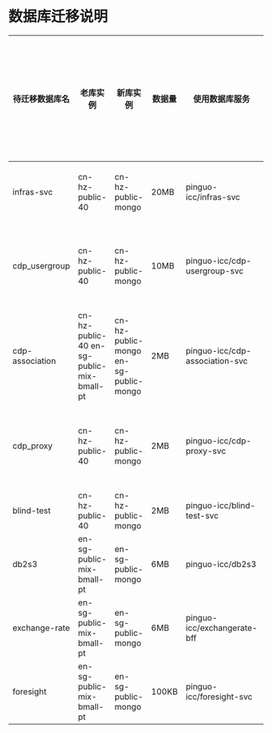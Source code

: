 # 数据库迁移说明

| 待迁移数据库名 | 老库实例 | 新库实例 | 数据量 | 使用数据库服务 | 服务发版方式 | 是否运维修改configmap | 是否需要运维迁移数据 |
| ---- | ---- | ----- | ---- | ----- | ----- | ----- | ---- |
| infras-svc | cn-hz-public-40 | cn-hz-public-mongo | 20MB |   pinguo-icc/infras-svc | argo-cd | 是(目前argo-cd发版仓部署文件未配置configmap) | 是 |
| cdp_usergroup | cn-hz-public-40 | cn-hz-public-mongo | 10MB | pinguo-icc/cdp-usergroup-svc | jenkins（jenkins 已禁用且迁移到gitops发版攀哥未搞完） | 是 | 是 |
| cdp-association | cn-hz-public-40  en-sg-public-mix-bmall-pt  | cn-hz-public-mongo   en-sg-public-mongo  | 2MB | pinguo-icc/cdp-association-svc | jenkins（jenkins 已禁用且迁移到gitops发版攀哥未搞完）| 是 | 是 |
| cdp_proxy  | cn-hz-public-40 | cn-hz-public-mongo | 2MB | pinguo-icc/cdp-proxy-svc | jenkins（jenkins 已禁用且迁移到gitops发版攀哥未搞完） | 是 | 是 |
| blind-test | cn-hz-public-40 | cn-hz-public-mongo | 2MB | pinguo-icc/blind-test-svc | jenkins | 是 | 是 |
|  db2s3 |  en-sg-public-mix-bmall-pt  | en-sg-public-mongo | 6MB | pinguo-icc/db2s3 | jenkins | 是 |是 |
|  exchange-rate |  en-sg-public-mix-bmall-pt  | en-sg-public-mongo | 6MB | pinguo-icc/exchangerate-bff  | jenkins | 是 | 是 |
|  foresight  |  en-sg-public-mix-bmall-pt  | en-sg-public-mongo | 100KB | pinguo-icc/foresight-svc  | jenkins | 是 | 是 |

